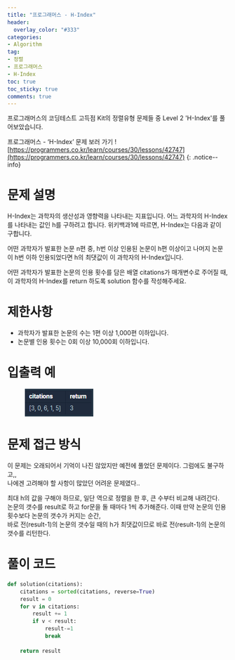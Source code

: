 ```yaml
---
title: "프로그래머스 - H-Index"
header:
  overlay_color: "#333"
categories:
- Algorithm
tag: 
- 정렬
- 프로그래머스
- H-Index
toc: true
toc_sticky: true
comments: true
---  
```


프로그래머스의 코딩테스트 고득점 Kit의 정렬유형 문제들 중 Level 2 'H-Index'를 풀어보았습니다.  


프로그래머스 - ‘H-Index’ 문제 보러 가기 !  
[https://programmers.co.kr/learn/courses/30/lessons/42747](https://programmers.co.kr/learn/courses/30/lessons/42747)
 {: .notice--info}
 
# 문제 설명  
H-Index는 과학자의 생산성과 영향력을 나타내는 지표입니다. 어느 과학자의 H-Index를 나타내는 값인 h를 구하려고 합니다. 위키백과1에 따르면, H-Index는 다음과 같이 구합니다.  

어떤 과학자가 발표한 논문 n편 중, h번 이상 인용된 논문이 h편 이상이고 나머지 논문이 h번 이하 인용되었다면 h의 최댓값이 이 과학자의 H-Index입니다.  

어떤 과학자가 발표한 논문의 인용 횟수를 담은 배열 citations가 매개변수로 주어질 때, 이 과학자의 H-Index를 return 하도록 solution 함수를 작성해주세요.  

# 제한사항
* 과학자가 발표한 논문의 수는 1편 이상 1,000편 이하입니다.
* 논문별 인용 횟수는 0회 이상 10,000회 이하입니다.

# 입출력 예
<figure>
	<a href="/assets/images/algorithm/42747ex.PNG"><img src="/assets/images/algorithm/42747ex.PNG"></a>
	<figcaption><a href="/assets/images/algorithm/42747ex.PNG" title="H-Index"></a></figcaption>
</figure>

# 문제 접근 방식

이 문제는 오래되어서 기억이 나진 않았지만 예전에 풀었던 문제이다. 그럼에도 불구하고,,  
나에겐 고려해야 할 사항이 많았던 어려운 문제였다..    

최대 h의 값을 구해야 하므로, 일단 역으로 정렬을 한 후, 큰 수부터 비교해 내려간다.  
논문의 갯수를 result로 하고 for문을 돌 때마다 1씩 추가해준다. 이때 만약 논문의 인용횟수보다 논문의 갯수가 커지는 순간,  
바로 전(result-1)의 논문의 갯수일 때의 h가 최댓값이므로 바로 전(result-1)의 논문의 갯수를 리턴한다.

# 풀이 코드
```python
def solution(citations):
    citations = sorted(citations, reverse=True)
    result = 0
    for v in citations:
        result += 1
        if v < result:
            result-=1
            break
        
    return result
```